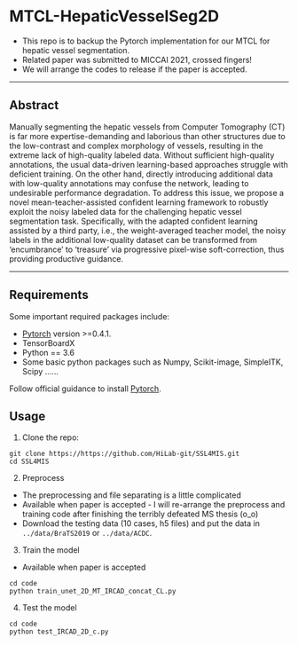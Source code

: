 # MTCL-HepaticVesselSeg2D
- This repo is to backup the Pytorch implementation for our MTCL for hepatic vessel segmentation.
- Related paper was submitted to MICCAI 2021, crossed fingers!
- We will arrange the codes to release if the paper is accepted.

____
## Abstract
Manually segmenting the hepatic vessels from Computer Tomography (CT) is far more expertise-demanding and laborious than other structures due to the low-contrast and complex morphology of vessels, resulting in the extreme lack of high-quality labeled data. Without sufficient high-quality annotations, the usual data-driven learning-based approaches struggle with deficient training. On the other hand, directly introducing additional data with low-quality annotations may confuse the network, leading to undesirable performance degradation. To address this issue, we propose a novel mean-teacher-assisted confident learning framework to robustly exploit the noisy labeled data for the challenging hepatic vessel segmentation task. Specifically, with the adapted confident learning assisted by a third party, i.e., the weight-averaged teacher model, the noisy labels in the additional low-quality dataset can be transformed from ‘encumbrance’ to ‘treasure’ via progressive pixel-wise soft-correction, thus providing productive guidance.
____

## Requirements
Some important required packages include:
* [Pytorch][torch_link] version >=0.4.1.
* TensorBoardX
* Python == 3.6 
* Some basic python packages such as Numpy, Scikit-image, SimpleITK, Scipy ......

Follow official guidance to install [Pytorch][torch_link].

[torch_link]:https://pytorch.org/

## Usage

1. Clone the repo:
```
git clone https://https://github.com/HiLab-git/SSL4MIS.git 
cd SSL4MIS
```

2. Preprocess
- The preprocessing and file separating is a little complicated
- Available when paper is accepted - I will re-arrange the preprocess and training code after finishing the terribly defeated MS thesis (o_o)
- Download the testing data (10 cases, h5 files) and put the data in `../data/BraTS2019` or `../data/ACDC`.

3. Train the model
- Available when paper is accepted
```
cd code
python train_unet_2D_MT_IRCAD_concat_CL.py
```

4. Test the model
```
cd code
python test_IRCAD_2D_c.py
```


